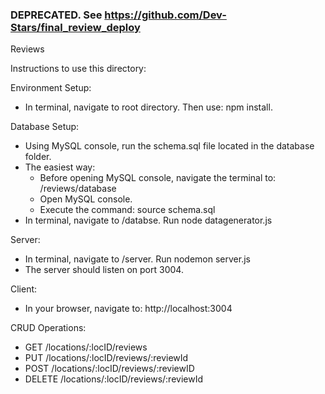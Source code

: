### DEPRECATED.  See https://github.com/Dev-Stars/final_review_deploy

Reviews

Instructions to use this directory:

Environment Setup:
  - In terminal, navigate to root directory. Then use: npm install.

Database Setup:
  - Using MySQL console, run the schema.sql file located in the 
    database folder.
  - The easiest way: 
      - Before opening MySQL console, navigate the terminal to:
        /reviews/database
      - Open MySQL console.
      - Execute the command: source schema.sql
  - In terminal, navigate to /databse.  Run node datagenerator.js

Server:
  - In terminal, navigate to /server.  Run nodemon server.js
  - The server should listen on port 3004.

Client:
  - In your browser, navigate to:  http://localhost:3004

CRUD Operations:
- GET /locations/:locID/reviews
- PUT /locations/:locID/reviews/:reviewId
- POST /locations/:locID/reviews/:reviewID
- DELETE /locations/:locID/reviews/:reviewId